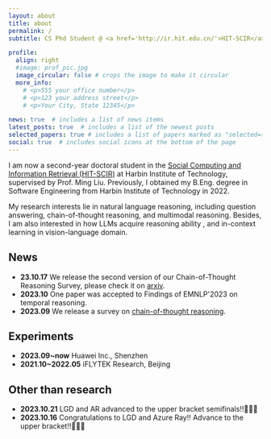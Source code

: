 ```yaml
---
layout: about
title: about
permalink: /
subtitle: CS Phd Student @ <a href='http://ir.hit.edu.cn/'>HIT-SCIR</a>

profile:
  align: right
  #image: prof_pic.jpg
  image_circular: false # crops the image to make it circular
  more_info: 
    # <p>555 your office number</p>
    # <p>123 your address street</p>
    # <p>Your City, State 12345</p>

news: true  # includes a list of news items
latest_posts: true  # includes a list of the newest posts
selected_papers: true # includes a list of papers marked as "selected={true}"
social: true  # includes social icons at the bottom of the page
---
```


I am now a second-year doctoral student in the <a href='http://ir.hit.edu.cn/'>Social Computing and Information Retrieval (HIT-SCIR)</a> at Harbin Institute of Technology, supervised by Prof. Ming Liu.
Previously, I obtained my B.Eng. degree in Software Engineering from Harbin Institute of Technology in 2022. 

My research interests lie in natural language reasoning, including question answering, chain-of-thought reasoning, and multimodal reasoning.
Besides, I am also interested in how LLMs acquire reasoning ability , and in-context learning in vision-language domain.


## News
- **23.10.17** We release the second version of our Chain-of-Thought Reasoning Survey, please check it on <a href='https://arxiv.org/abs/2309.15402'> arxiv<a>.
- **2023.10** One paper was accepted to Findings of EMNLP'2023 on temporal reasoning.
- **2023.09** We release a survey on <a href='https://arxiv.org/abs/2309.15402'>chain-of-thought reasoning<a>.

## Experiments
- **2023.09~now** Huawei Inc., Shenzhen
- **2021.10~2022.05** iFLYTEK Research, Beijing

## Other than research
- **2023.10.21** LGD and AR advanced to the upper bracket semifinals!!🎉🎉🎉
- **2023.10.16** Congratulations to LGD and Azure Ray!! Advance to the upper bracket!!🎉🎉🎉
<!-- Link to your social media connections, too. This theme is set up to use [Font Awesome icons](http://fortawesome.github.io/Font-Awesome/) and [Academicons](https://jpswalsh.github.io/academicons/), like the ones below. Add your Facebook, Twitter, LinkedIn, Google Scholar, or just disable all of them. -->